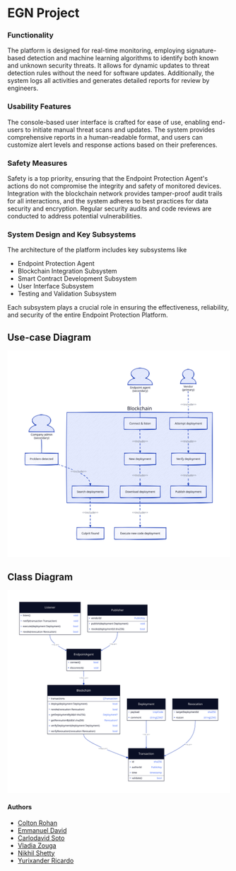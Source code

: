 # EGN Project 

### Functionality
The platform is designed for real-time monitoring, employing signature-based detection and machine learning algorithms to identify both known and unknown security threats. It allows for dynamic updates to threat detection rules without the need for software updates. Additionally, the system logs all activities and generates detailed reports for review by engineers.

### Usability Features
The console-based user interface is crafted for ease of use, enabling end-users to initiate manual threat scans and updates. The system provides comprehensive reports in a human-readable format, and users can customize alert levels and response actions based on their preferences.

### Safety Measures
Safety is a top priority, ensuring that the Endpoint Protection Agent's actions do not compromise the integrity and safety of monitored devices. Integration with the blockchain network provides tamper-proof audit trails for all interactions, and the system adheres to best practices for data security and encryption. Regular security audits and code reviews are conducted to address potential vulnerabilities.

### System Design and Key Subsystems
The architecture of the platform includes key subsystems like 
  * Endpoint Protection Agent
  * Blockchain Integration Subsystem
  * Smart Contract Development Subsystem
  * User Interface Subsystem
  * Testing and Validation Subsystem

Each subsystem plays a crucial role in ensuring the effectiveness, reliability, and security of the entire Endpoint Protection Platform.

## Use-case Diagram
<img width="600" src="./github/use-case-diagram.svg" />

## Class Diagram
<img width="600" src="./github/class-diagram.svg" />

#### Authors
- [Colton Rohan](https://github.com/ColtonRohan)
- [Emmanuel David](https://github.com/edavid2021)
- [Carlodavid Soto](https://github.com/Bebo561)
- [Vladia Zouga](https://github.com/vladiazouga)
- [Nikhil Shetty](https://github.com/nixz)
- [Yurixander Ricardo](https://github.com/yurixander)

